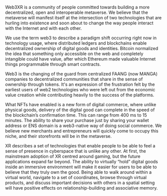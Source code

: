 Web3XR is a community of people committed towards building a more decentralized, open and interoperable metaverse. We believe that the metaverse will manifest itself at the intersection of two technologies that are hurling into existence and soon about to change the way people interact with the Internet and with each other.

We use the term web3 to describe a paradigm shift occurring right now in technology usage, where distributed ledgers and blockchains enable decentralized ownership of digital goods and identities. Bitcoin normalized the idea that something only accessible on the web and completely intangible could have value, after which Ethereum made valuable Internet things programmable through smart contracts.

Web3 is the changing of the guard from centralized FAANG (now MANGA) companies to decentralized communities that share in the sense of ownership through tokens. It's an expression of the frustration felt by the earliest users of web2 technologies who were left out from the economic value creation while contributing heavily to the success of the platforms.

What NFTs have enabled is a new form of digital commerce, where unlike physical goods, delivery of the digital good can complete in the speed of the blockchain’s confirmation time. This can range from 400 ms to 15 minutes. The ability to share your purchase just by sharing your wallet address or ENS domain is a web3-native way of doing social commerce. We believe new merchants and entrepreneurs will quickly come to occupy this niche, and their storefronts will be in the metaverse.

XR describes a set of technologies that enable people to be able to feel a sense of presence in cyberspace that is unlike any other. At first, the mainstream adoption of XR centred around gaming, but the future applications expand far beyond. The ability to virtually “hold” digital goods inside an immersive environment will make it easier for users to be able to believe that they truly own the good. Being able to walk around within a virtual world, navigate to a set of coordinates, browse through virtual products, and discuss important decisions with others in a spatial setting will have positive effects on relationship-building and associative memory.
